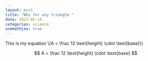 ```yaml
---
layout: post
title: "Why for any triangle "
date: 2023-05-15
categories: science
usemathjax: true
---
```




This is my equation  \\(A = \frac 12 \text{height} \cdot \text{base}\\) 

$$ A = \frac 12 \text{height} \cdot \text{base} $$